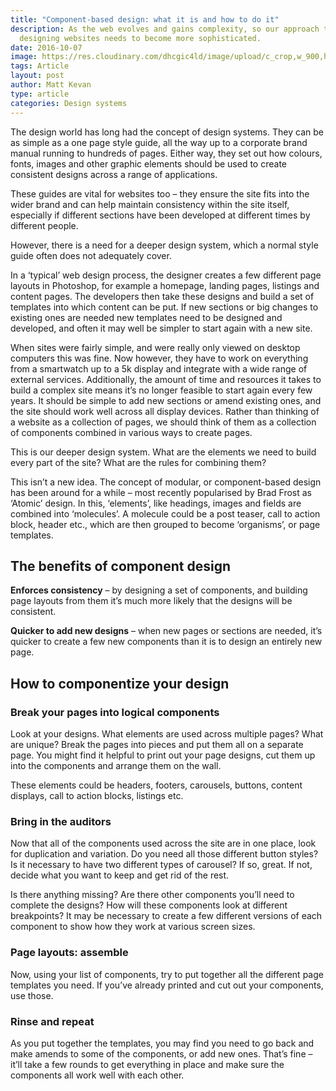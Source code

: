 ```yaml
---
title: "Component-based design: what it is and how to do it"
description: As the web evolves and gains complexity, so our approach to
  designing websites needs to become more sophisticated.
date: 2016-10-07
image: https://res.cloudinary.com/dhcgic4ld/image/upload/c_crop,w_900,h_900,ar_1:1/v1705277383/slc1/415.png
tags: Article
layout: post
author: Matt Kevan
type: article
categories: Design systems
---
```


The design world has long had the concept of design systems. They can be as simple as a one page style guide, all the way up to a corporate brand manual running to hundreds of pages. Either way, they set out how colours, fonts, images and other graphic elements should be used to create consistent designs across a range of applications.

These guides are vital for websites too – they ensure the site fits into the wider brand and can help maintain consistency within the site itself, especially if different sections have been developed at different times by different people.

However, there is a need for a deeper design system, which a normal style guide often does not adequately cover.

In a ‘typical’ web design process, the designer creates a few different page layouts in Photoshop, for example a homepage, landing pages, listings and content pages. The developers then take these designs and build a set of templates into which content can be put. If new sections or big changes to existing ones are needed new templates need to be designed and developed, and often it may well be simpler to start again with a new site.

When sites were fairly simple, and were really only viewed on desktop computers this was fine. Now however, they have to work on everything from a smartwatch up to a 5k display and integrate with a wide range of external services. Additionally, the amount of time and resources it takes to build a complex site means it’s no longer feasible to start again every few years. It should be simple to add new sections or amend existing ones, and the site should work well across all display devices. 
Rather than thinking of a website as a collection of pages, we should think of them as a collection of components combined in various ways to create pages. 

This is our deeper design system. What are the elements we need to build every part of the site? What are the rules for combining them?

This isn’t a new idea. The concept of modular, or component-based design has been around for a while – most recently popularised by Brad Frost as ‘Atomic’ design. In this, ‘elements’, like headings, images and fields are combined into ‘molecules’. A molecule could be a post teaser, call to action block, header etc., which are then grouped to become ‘organisms’, or page templates.

## The benefits of component design

**Enforces consistency** – by designing a set of components, and building page layouts from them it’s much more likely that the designs will be consistent.

**Quicker to add new designs** – when new pages or sections are needed, it’s quicker to create a few new components than it is to design an entirely new page.

## How to componentize your design

### Break your pages into logical components

Look at your designs. What elements are used across multiple pages? What are unique? Break the pages into pieces and put them all on a separate page. You might find it helpful to print out your page designs, cut them up into the components and arrange them on the wall.

These elements could be headers, footers, carousels, buttons, content displays, call to action blocks, listings etc.

### Bring in the auditors

Now that all of the components used across the site are in one place, look for duplication and variation. Do you need all those different button styles? Is it necessary to have two different types of carousel? If so, great. If not, decide what you want to keep and get rid of the rest.

Is there anything missing? Are there other components you’ll need to complete the designs?
How will these components look at different breakpoints? It may be necessary to create a few different versions of each component to show how they work at various screen sizes.

### Page layouts: assemble

Now, using your list of components, try to put together all the different page templates you need. If you’ve already printed and cut out your components, use those.

### Rinse and repeat

As you put together the templates, you may find you need to go back and make amends to some of the components, or add new ones. That’s fine – it’ll take a few rounds to get everything in place and make sure the components all work well with each other.